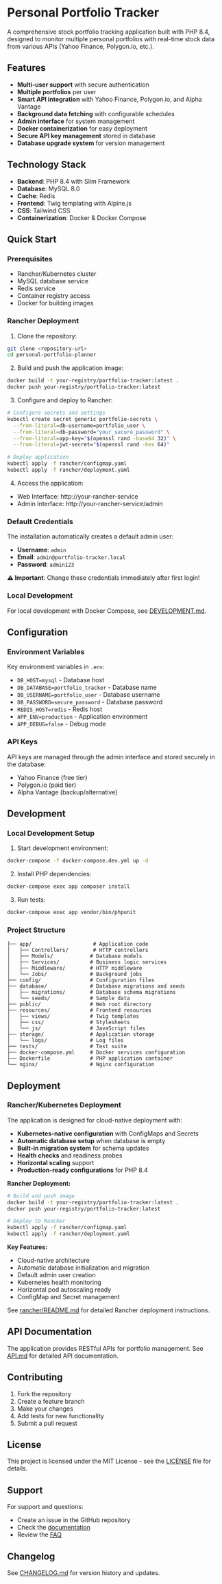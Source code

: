 # Personal Portfolio Tracker

A comprehensive stock portfolio tracking application built with PHP 8.4, designed to monitor multiple personal portfolios with real-time stock data from various APIs (Yahoo Finance, Polygon.io, etc.).

## Features

- **Multi-user support** with secure authentication
- **Multiple portfolios** per user
- **Smart API integration** with Yahoo Finance, Polygon.io, and Alpha Vantage
- **Background data fetching** with configurable schedules
- **Admin interface** for system management
- **Docker containerization** for easy deployment
- **Secure API key management** stored in database
- **Database upgrade system** for version management

## Technology Stack

- **Backend**: PHP 8.4 with Slim Framework
- **Database**: MySQL 8.0
- **Cache**: Redis
- **Frontend**: Twig templating with Alpine.js
- **CSS**: Tailwind CSS
- **Containerization**: Docker & Docker Compose

## Quick Start

### Prerequisites

- Rancher/Kubernetes cluster
- MySQL database service
- Redis service
- Container registry access
- Docker for building images

### Rancher Deployment

1. Clone the repository:
```bash
git clone <repository-url>
cd personal-portfolio-planner
```

2. Build and push the application image:
```bash
docker build -t your-registry/portfolio-tracker:latest .
docker push your-registry/portfolio-tracker:latest
```

3. Configure and deploy to Rancher:
```bash
# Configure secrets and settings
kubectl create secret generic portfolio-secrets \
  --from-literal=db-username=portfolio_user \
  --from-literal=db-password="your_secure_password" \
  --from-literal=app-key="$(openssl rand -base64 32)" \
  --from-literal=jwt-secret="$(openssl rand -hex 64)"

# Deploy application
kubectl apply -f rancher/configmap.yaml
kubectl apply -f rancher/deployment.yaml
```

4. Access the application:
- Web Interface: http://your-rancher-service
- Admin Interface: http://your-rancher-service/admin

### Default Credentials

The installation automatically creates a default admin user:
- **Username**: `admin`
- **Email**: `admin@portfolio-tracker.local`
- **Password**: `admin123`

**⚠️ Important**: Change these credentials immediately after first login!

### Local Development

For local development with Docker Compose, see [DEVELOPMENT.md](DEVELOPMENT.md).

## Configuration

### Environment Variables

Key environment variables in `.env`:

- `DB_HOST=mysql` - Database host
- `DB_DATABASE=portfolio_tracker` - Database name
- `DB_USERNAME=portfolio_user` - Database username
- `DB_PASSWORD=secure_password` - Database password
- `REDIS_HOST=redis` - Redis host
- `APP_ENV=production` - Application environment
- `APP_DEBUG=false` - Debug mode

### API Keys

API keys are managed through the admin interface and stored securely in the database:

- Yahoo Finance (free tier)
- Polygon.io (paid tier)
- Alpha Vantage (backup/alternative)

## Development

### Local Development Setup

1. Start development environment:
```bash
docker-compose -f docker-compose.dev.yml up -d
```

2. Install PHP dependencies:
```bash
docker-compose exec app composer install
```

3. Run tests:
```bash
docker-compose exec app vendor/bin/phpunit
```

### Project Structure

```
├── app/                    # Application code
│   ├── Controllers/        # HTTP controllers
│   ├── Models/            # Database models
│   ├── Services/          # Business logic services
│   ├── Middleware/        # HTTP middleware
│   └── Jobs/              # Background jobs
├── config/                # Configuration files
├── database/              # Database migrations and seeds
│   ├── migrations/        # Database schema migrations
│   └── seeds/             # Sample data
├── public/                # Web root directory
├── resources/             # Frontend resources
│   ├── views/             # Twig templates
│   ├── css/               # Stylesheets
│   └── js/                # JavaScript files
├── storage/               # Application storage
│   └── logs/              # Log files
├── tests/                 # Test suite
├── docker-compose.yml     # Docker services configuration
├── Dockerfile             # PHP application container
└── nginx/                 # Nginx configuration
```

## Deployment

### Rancher/Kubernetes Deployment

The application is designed for cloud-native deployment with:

- **Kubernetes-native configuration** with ConfigMaps and Secrets
- **Automatic database setup** when database is empty
- **Built-in migration system** for schema updates
- **Health checks** and readiness probes
- **Horizontal scaling** support
- **Production-ready configurations** for PHP 8.4

**Rancher Deployment:**
```bash
# Build and push image
docker build -t your-registry/portfolio-tracker:latest .
docker push your-registry/portfolio-tracker:latest

# Deploy to Rancher
kubectl apply -f rancher/configmap.yaml
kubectl apply -f rancher/deployment.yaml
```

**Key Features:**
- Cloud-native architecture
- Automatic database initialization and migration
- Default admin user creation
- Kubernetes health monitoring
- Horizontal pod autoscaling ready
- ConfigMap and Secret management

See [rancher/README.md](rancher/README.md) for detailed Rancher deployment instructions.

## API Documentation

The application provides RESTful APIs for portfolio management. See [API.md](API.md) for detailed API documentation.

## Contributing

1. Fork the repository
2. Create a feature branch
3. Make your changes
4. Add tests for new functionality
5. Submit a pull request

## License

This project is licensed under the MIT License - see the [LICENSE](LICENSE) file for details.

## Support

For support and questions:
- Create an issue in the GitHub repository
- Check the [documentation](docs/)
- Review the [FAQ](docs/FAQ.md)

## Changelog

See [CHANGELOG.md](CHANGELOG.md) for version history and updates.
